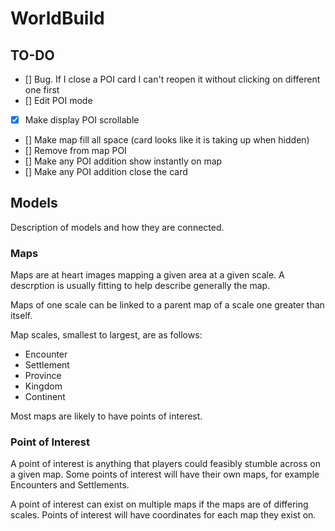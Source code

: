 # WorldBuild

## TO-DO

- [] Bug. If I close a POI card I can't reopen it without clicking on different one first
- [] Edit POI mode
- [x] Make display POI scrollable
- [] Make map fill all space (card looks like it is taking up when hidden)
- [] Remove from map POI
- [] Make any POI addition show instantly on map
- [] Make any POI addition close the card


## Models
Description of models and how they are connected.

### Maps
Maps are at heart images mapping a given area at a given scale.
A descrption is usually fitting to help describe generally the map.

Maps of one scale can be linked to a parent map of a scale one greater than itself.

Map scales, smallest to largest, are as follows:
- Encounter
- Settlement
- Province
- Kingdom
- Continent

Most maps are likely to have points of interest.

### Point of Interest
A point of interest is anything that players could feasibly stumble across on a given map.
Some points of interest will have their own maps, for example Encounters and Settlements.

A point of interest can exist on multiple maps if the maps are of differing scales.
Points of interest will have coordinates for each map they exist on.

### 